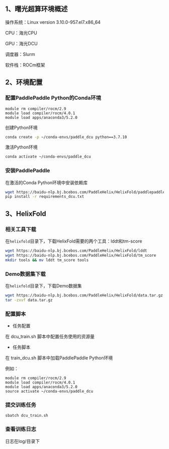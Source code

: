 
## 1、曙光超算环境概述
操作系统：Linux version 3.10.0-957.el7.x86_64

CPU：海光CPU

GPU：海光DCU

调度器：Slurm

软件栈：ROCm框架


## 2、环境配置

### 配置PaddlePaddle Python的Conda环境
```
module rm compiler/rocm/2.9
module load compiler/rocm/4.0.1
module load apps/anaconda3/5.2.0
```

创建Python环境

```bash
conda create -p ~/conda-envs/paddle_dcu python==3.7.10
```

激活Python环境

```bash
conda activate ~/conda-envs/paddle_dcu
```


### 安装PaddlePaddle

在激活的Conda Python环境中安装依赖库

```bash
wget https://baidu-nlp.bj.bcebos.com/PaddleHelix/HelixFold/paddlepaddle_rocm-0.0.0.dev628-cp37-cp37m-linux_x86_64.whl 
pip install -r requirements_dcu.txt
```

## 3、HelixFold

### 相关工具下载

在`helixfold`目录下，下载HelixFold需要的两个工具：lddt和tm-score

```bash
wget https://baidu-nlp.bj.bcebos.com/PaddleHelix/HelixFold/lddt
wget https://baidu-nlp.bj.bcebos.com/PaddleHelix/HelixFold/tm_score
mkdir tools && mv lddt tm_score tools
```

### Demo数据集下载

在`helixfold`目录下，下载Demo数据集

```bash
wget https://baidu-nlp.bj.bcebos.com/PaddleHelix/HelixFold/data.tar.gz
tar -zxvf data.tar.gz
```

### 配置脚本

- 任务配置
  
在 dcu_train.sh 脚本中配置任务使用的资源量


- 任务脚本

在 train_dcu.sh 脚本中加载PaddlePaddle Python环境

例如：
```
module rm compiler/rocm/2.9
module load compiler/rocm/4.0.1
module load apps/anaconda3/5.2.0
source activate ~/conda-envs/paddle_dcu
```

### 提交训练任务
```
sbatch dcu_train.sh
```

### 查看训练日志

日志在log/目录下
